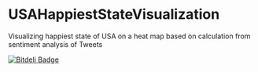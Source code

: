 USAHappiestStateVisualization
=============================

Visualizing happiest state of USA on a heat map based on calculation from sentiment analysis of Tweets


[![Bitdeli Badge](https://d2weczhvl823v0.cloudfront.net/vishalshar/usahappieststatevisualization/trend.png)](https://bitdeli.com/free "Bitdeli Badge")

